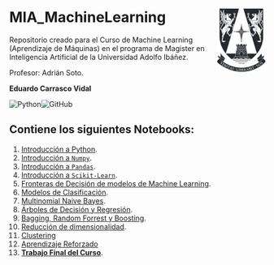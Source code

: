 # MIA_MachineLearning <img src="0. Trabajo Final MIA/img/logo.png" align="right" width = "95px"/>
    
Repositorio creado para el Curso de Machine Learning (Aprendizaje de Máquinas) en el programa de Magister en Inteligencia Artificial de la Universidad Adolfo Ibáñez.

Profesor: Adrián Soto.

**Eduardo Carrasco Vidal**
 
![Python](https://img.shields.io/badge/python-%2314354C.svg)![GitHub](https://img.shields.io/badge/github-%23121011.svg)
## Contiene los siguientes Notebooks:

1. [Introducción a Python](https://github.com/educarrascov/MIA_MachineLearning/blob/master/1.2.%20Coding%20en%20Python%20v1/1.%20Introduccion%20a%20Python%20(MIA%20UAI).ipynb).
2. [Introducción a `Numpy`](https://github.com/educarrascov/MIA_MachineLearning/blob/master/1.2.%20Coding%20en%20Python%20v1/2.%20Pandas%20%2B%20Numpy/2.%20Numpy%20(MIA%20UAI).ipynb).
3. [Introducción a `Pandas`](https://github.com/educarrascov/MIA_MachineLearning/blob/master/1.2.%20Coding%20en%20Python%20v1/2.%20Pandas%20%2B%20Numpy/3.%20Pandas%20(MIA%20UAI).ipynb).
4. [Introducción a `Scikit-Learn`](https://github.com/educarrascov/MIA_MachineLearning/blob/master/1.2.%20Coding%20en%20Python%20v1/3.%20Introducción%20a%20ML/4.%20Introducción%20Scikit%20Learn%20(MIA%20UAI).ipynb).
5. [Fronteras de Decisión de modelos de Machine Learning](https://github.com/educarrascov/MIA_MachineLearning/blob/master/1.2.%20Coding%20en%20Python%20v1/3.%20Introducción%20a%20ML/5.%20Resumen%20Frontera%20Decisión%20Modelos%20ML%20(MIA%20UAI).ipynb).
6. [Modelos de Clasificación](https://github.com/educarrascov/MIA_MachineLearning/blob/master/2.0.%20Clasificación/6.%20Clasificación%20(MIA%20UAI).ipynb).
7. [Multinomial Naive Bayes](https://github.com/educarrascov/MIA_MachineLearning/blob/master/2.5.%20Naive%20Bayes/7.%20Multinomial%20Naive%20Bayes%20(MIA%20UAI).ipynb).
8. [Árboles de Decisión y Regresión](https://github.com/educarrascov/MIA_MachineLearning/blob/master/2.6.%20Decision%20Trees%20%26%20Random%20Forests/8.%20Árboles%20de%20Decisión%20y%20Regresión%20(MIA%20UAI).ipynb).
9. [Bagging, Random Forrest y Boosting](https://github.com/educarrascov/MIA_MachineLearning/blob/master/2.6.%20Decision%20Trees%20%26%20Random%20Forests/9.%20Bagging%2C%20Random%20Forests%20y%20Boosting%20(MIA%20UAI).ipynb).
10. [Reducción de dimensionalidad](https://github.com/educarrascov/MIA_MachineLearning/blob/master/3.3.%20Reducción%20de%20Dimensionalidad%20y%20Clustering/10.%20Reducción%20de%20Dimensionalidad%20(MIA%20UAI).ipynb).
11. [Clustering](https://github.com/educarrascov/MIA_MachineLearning/blob/master/3.3.%20Reducción%20de%20Dimensionalidad%20y%20Clustering/11.%20Clustering%20(MIA%20UAI).ipynb)
12. [Aprendizaje Reforzado](https://github.com/educarrascov/MIA_MachineLearning/blob/master/3.4.%20Aprendizaje%20Reforzado/12.%20Aprendizaje%20Reforzado.ipynb)
14. [**Trabajo Final del Curso**](https://github.com/educarrascov/MIA_MachineLearning/blob/master/0.%20Trabajo%20Final%20MIA/Actividad%20Final%20educarrascov.ipynb).
